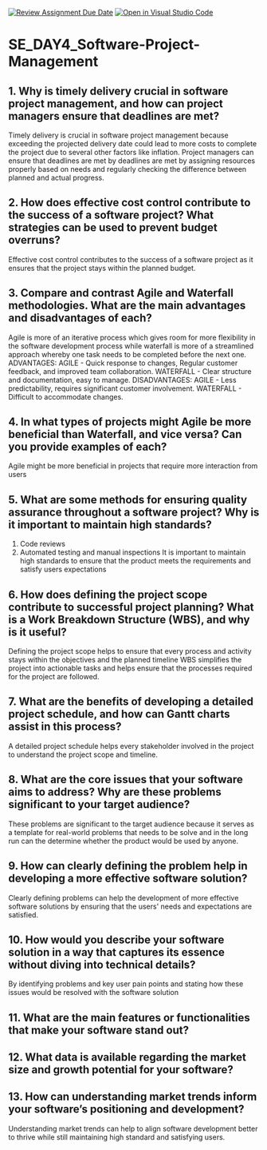 [![Review Assignment Due Date](https://classroom.github.com/assets/deadline-readme-button-22041afd0340ce965d47ae6ef1cefeee28c7c493a6346c4f15d667ab976d596c.svg)](https://classroom.github.com/a/9pw6JKcu)
[![Open in Visual Studio Code](https://classroom.github.com/assets/open-in-vscode-2e0aaae1b6195c2367325f4f02e2d04e9abb55f0b24a779b69b11b9e10269abc.svg)](https://classroom.github.com/online_ide?assignment_repo_id=15755842&assignment_repo_type=AssignmentRepo)
# SE_DAY4_Software-Project-Management
## 1. Why is timely delivery crucial in software project management, and how can project managers ensure that deadlines are met?
Timely delivery is crucial in software project management because exceeding the projected delivery date could lead to more costs to complete the project due to several other factors like inflation. Project managers can ensure that deadlines are met by deadlines are met by assigning resources properly based on needs and regularly checking the difference between planned and actual progress.

## 2. How does effective cost control contribute to the success of a software project? What strategies can be used to prevent budget overruns?
Effective cost control contributes to the success of a software project as it ensures that the project stays within the planned budget.

## 3. Compare and contrast Agile and Waterfall methodologies. What are the main advantages and disadvantages of each?
Agile is more of an iterative process which gives room for more flexibility in the software development process while waterfall is more of a streamlined approach whereby one task needs to be completed before the next one.
ADVANTAGES:
AGILE - Quick response to changes, Regular customer feedback, and improved team collaboration.
WATERFALL - Clear structure and documentation, easy to manage.
DISADVANTAGES:
AGILE - Less predictability, requires significant customer involvement.
WATERFALL - Difficult to accommodate changes.

## 4. In what types of projects might Agile be more beneficial than Waterfall, and vice versa? Can you provide examples of each?
Agile might be more beneficial in projects that require more interaction from users

## 5. What are some methods for ensuring quality assurance throughout a software project? Why is it important to maintain high standards?
1. Code reviews
2. Automated testing and manual inspections
It is important to maintain high standards to ensure that the product meets the requirements and satisfy users expectations

## 6. How does defining the project scope contribute to successful project planning? What is a Work Breakdown Structure (WBS), and why is it useful?
Defining the project scope helps to ensure that every process and activity stays within the objectives and the planned timeline
WBS simplifies the project into actionable tasks and helps ensure that the processes required for the project are followed.

## 7. What are the benefits of developing a detailed project schedule, and how can Gantt charts assist in this process?
A detailed project schedule helps every stakeholder involved in the project to understand the project scope and timeline.

## 8. What are the core issues that your software aims to address? Why are these problems significant to your target audience?
These problems are significant to the target audience because it serves as a template for real-world problems that needs to be solve and in the long run can the determine whether the product would be used by anyone.

## 9. How can clearly defining the problem help in developing a more effective software solution?
Clearly defining problems can help the development of more effective software solutions by ensuring that the users' needs and expectations are satisfied.

## 10. How would you describe your software solution in a way that captures its essence without diving into technical details?
By identifying problems and key user pain points and stating how these issues would be resolved with the software solution

## 11. What are the main features or functionalities that make your software stand out?
## 12. What data is available regarding the market size and growth potential for your software?
## 13. How can understanding market trends inform your software’s positioning and development?
Understanding market trends can help to align software development better to thrive while still maintaining high standard and satisfying users.
